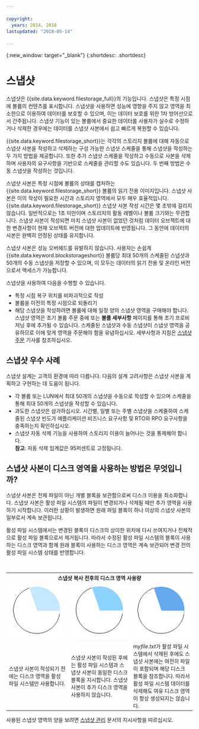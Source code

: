 ```yaml
---

copyright:
  years: 2014, 2018
lastupdated: "2018-05-14"

---
```

{:new_window: target="_blank"}
{:shortdesc: .shortdesc}

# 스냅샷

스냅샷은 {{site.data.keyword.filestorage_full}}의 기능입니다. 스냅샷은 특정 시점에 볼륨의 컨텐츠를 표시합니다. 스냅샷을 사용하면 성능에 영향을 주지 않고 영역을 최소한으로 이용하여 데이터를 보호할 수 있으며, 이는 데이터 보호를 위한 1차 방어선으로서 간주됩니다. 스냅샷 기능이 있는 볼륨에서 중요한 데이터를 사용자가 실수로 수정하거나 삭제한 경우에는 데이터를 스냅샷 사본에서 쉽고 빠르게 복원할 수 있습니다.

{{site.data.keyword.filestorage_short}}는 각각의 스토리지 볼륨에 대해 자동으로 스냅샷 사본을 작성하고 삭제하는 구성 가능한 스냅샷 스케줄을 통해 스냅샷을 작성하는 두 가지 방법을 제공합니다. 또한 추가 스냅샷 스케줄을 작성하고 수동으로 사본을 삭제하며 사용자의 요구사항을 기반으로 스케줄을 관리할 수도 있습니다. 두 번째 방법은 수동 스냅샷을 작성하는 것입니다.

스냅샷 사본은 특정 시점에 볼륨의 상태를 캡처하는 {{site.data.keyword.filestorage_short}} 볼륨의 읽기 전용 이미지입니다. 스냅샷 사본은 이의 작성이 필요한 시간과 스토리지 영역에서 모두 매우 효율적입니다. 
{{site.data.keyword.filestorage_short}} 스냅샷 사본 작성 시간은 몇 초밖에 걸리지 않습니다. 일반적으로는 1초 미만이며 스토리지의 활동 레벨이나 볼륨 크기와는 무관합니다. 스냅샷 사본이 작성되면 마치 스냅샷 사본이 없었던 것처럼 데이터 오브젝트에 대한 변경사항이 현재 오브젝트 버전에 대한 업데이트에 반영됩니다. 그 동안에 데이터의 사본은 완벽히 안정된 상태를 유지합니다. 

스냅샷 사본은 성능 오버헤드를 유발하지 않습니다. 사용자는 손쉽게 {{site.data.keyword.blockstorageshort}} 볼륨당 최대 50개의 스케줄된 스냅샷과 50개의 수동 스냅샷을 저장할 수 있으며, 이 모두는 데이터의 읽기 전용 및 온라인 버전으로서 액세스가 가능합니다.

스냅샷을 사용하여 다음을 수행할 수 있습니다.

- 특정 시점 복구 위치를 비파괴적으로 작성
- 볼륨을 이전의 특정 시점으로 되돌리기
- 해당 스냅샷을 작성하려면 볼륨에 대해 일정 양의 스냅샷 영역을 구매해야 합니다. 스냅샷 영역은 초기 볼륨 주문 중에 또는 **볼륨 세부사항** 페이지를 통해 초기 프로비저닝 후에 추가될 수 있습니다. 스케줄된 스냅샷과 수동 스냅샷이 스냅샷 영역을 공유하므로 이에 맞게 영역을 주문해야 함을 유념하십시오. 세부사항과 지침은 [스냅샷 주문](ordering-snapshots.html) 기사를 참조하십시오.

## 스냅샷 우수 사례
스냅샷 설계는 고객의 환경에 따라 다릅니다. 다음의 설계 고려사항은 스냅샷 사본을 계획하고 구현하는 데 도움이 됩니다. 
- 각 볼륨 또는 LUN에서 최대 50개의 스냅샷을 수동으로 작성할 수 있으며 스케줄을 통해 최대 50개의 스냅샷을 작성할 수 있습니다. 
- 과도한 스냅샷은 삼가하십시오. 시간별, 일별 또는 주별 스냅샷을 스케줄하여 스케줄된 스냅샷 빈도가 애플리케이션 비즈니스 요구사항 및 RTO와 RPO 요구사항을 충족하는지 확인하십시오. 
- 스냅샷 자동 삭제 기능을 사용하여 스토리지 이용이 늘어나는 것을 통제해야 합니다. <br/>
    **참고**: 자동 삭제 임계값은 95퍼센트로 고정됩니다.
    
## 스냅샷 사본이 디스크 영역을 사용하는 방법은 무엇입니까?

스냅샷 사본은 전체 파일이 아닌 개별 블록을 보관함으로써 디스크 이용을 최소화합니다. 스냅샷 사본은 활성 파일 시스템의 파일이 변경되거나 삭제될 때만 추가 영역을 사용하기 시작합니다. 이러한 상황이 발생하면 원래 파일 블록이 하나 이상의 스냅샷 사본의 일부로서 계속 보관됩니다.

활성 파일 시스템에서는 변경된 블록이 디스크의 상이한 위치에 다시 쓰여지거나 전체적으로 활성 파일 블록으로서 제거됩니다. 따라서 수정된 활성 파일 시스템의 블록이 사용하는 디스크 영역과 함께 원래 블록이 사용하는 디스크 영역은 계속 보관되어 변경 전의 활성 파일 시스템 상태를 반영합니다.

<table>
    <colgroup>
      <col style="width: 33.3%;"/>
      <col style="width: 33.3%;"/>
      <col style="width: 33.3%;"/>
    </colgroup>
    <tbody>
      <tr>
        <th colspan="3" style="border: 0.0px;text-align: center;">스냅샷 복사 전후의 디스크 영역 사용량</th>
     </tr><tr>
        <td style="border: 0.0px;text-align: center;"><img src="/images/bfcircle1.png" alt="스냅샷 복사 전"></td>
        <td style="border: 0.0px;text-align: center;"><img src="/images/bfcircle3.png" alt="스냅샷 복사 후"></td>
        <td style="border: 0.0px;text-align: center;"><img src="/images/bfcircle2.png" alt="스냅샷 복사 후 변경사항"></td>
     </tr><tr>
        <td style="border: 0.0px;">스냅샷 사본이 작성되기 전에는 디스크 영역을 활성 파일 시스템만 사용합니다.</td>
        <td style="border: 0.0px;">스냅샷 사본이 작성된 후에는 활성 파일 시스템과 스냅샷 사본이 동일한 디스크 블록을 지시합니다. 스냅샷 사본이 추가 디스크 영역을 사용하지 않습니다.</td>
        <td style="border: 0.0px;"><i>myfile.txt</i>가 활성 파일 시스템에서 삭제된 후에도 스냅샷 사본에는 여전히 파일이 포함되며 해당 디스크 블록을 참조합니다. 따라서 활성 파일 시스템 데이터를 삭제해도 여유 디스크 영역이 항상 생성되지는 않습니다.</td>
      </tr>
    </tbody>
</table>

사용된 스냅샷 영역의 양을 보려면 [스냅샷 관리](working-with-snapshots.html) 문서의 지시사항을 따르십시오.
